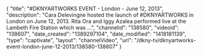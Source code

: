 {
    "title": "#DKNYARTWORKS EVENT - London - June 12, 2013",
    "description": "Cara Delevingne hosted the launch of #DKNYARTWORKS in London on June 12, 2013. Rita Ora and Iggy Azalea performed live at the Lambeth Fire Station which was ...",
    "channelid": "138580",
    "videoid": "138607",
    "date_created": "1389297104",
    "date_modified": "1418181139",
    "type": "captivate",
    "layout": "channelVideo",
    "url": "\/dkny-tv\/dknyartworks-event-london-june-12-2013\/138580-138607"
}